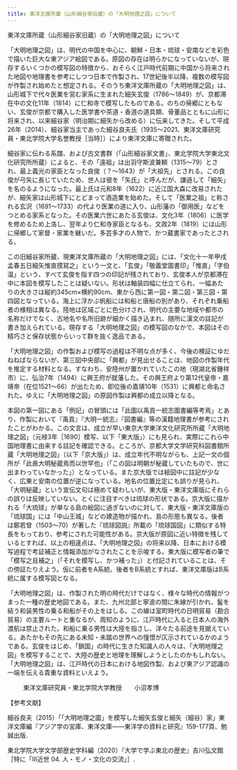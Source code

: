 ```yaml
---
title: 東洋文庫所蔵（山形細谷家旧蔵）の「大明地理之図」について
---
```


東洋文庫所蔵（山形細谷家旧蔵）の「大明地理之図」について

「大明地理之図」は、明代の中国を中心に、朝鮮・日本・琉球・安南などを彩色で描いた巨大な東アジア絵図である。原図の存在は明らかになっていないが、現存するいくつかの模写図の特徴から、おそらく江戸時代前期に中国から将来された地図や地理書を参考にしつつ日本で作製され、17世紀後半以降、複数の模写図が作製され始めたと想定される。そのうち東洋文庫所蔵の「大明地理之図」は、山形城下で代々医業を営む家系に生まれた細矢玄俊（1786～1849）が、京都滞在中の文化11年（1814）に仁和寺で模写したものである。のちの帰郷にともない、玄俊が京都で購入した医学書や茶道・香道の道具類、骨董品とともに山形に将来され、以来細谷家（明治期に細矢から改める）に伝来してきた。そして平成26年（2014）、細谷家当主であった細谷良夫氏（1935～2021、東洋文庫研究員・東北学院大学名誉教授［当時］）により東洋文庫に寄贈された。

細谷家に伝わる系譜、および古文書群（「山形細谷家文書」、東北学院大学東北文化研究所所蔵）によると、その「遠祖」は出羽守斯波兼頼（1315～79）とされ、最上義光の家臣となった良俊（？～1643）が「大祖先」とされる。この良俊が弓矢に長じていたため、世人は彼を「矢氏」と呼んだが、謙遜して「細矢」を名のるようになった。最上氏は元和8年（1622）に近江国大森に改易されたが、細矢家は山形城下にとどまって酒造業を始めた。そして「医業之祖」と称される玄沢（1691～1733）の代より医業の道に入り、山形藩の「御用医」などをつとめる家系となった。その医業六世にあたる玄俊は、文化3年（1806）に医学を修めるため上洛し、翌年より仁和寺家臣となるも、文政2年（1819）には山形に帰郷して家督・家業を継いだ。多芸多才の人物で、かつ蔵書家であったとされる。

この旧細谷家所蔵、現東洋文庫所蔵の「大明地理之図」には、「文化十一年甲戌孟春五日細矢惟直摸冩之」という一文と、「玄俊」「敬義堂圖書印」「惟直」「字伯温」という、すべて玄俊を指す四つの印記が残されており、玄俊本人が京都滞在中に本図を模写したことは疑いない。形状は軸装四幅に仕立てられ、一幅あたりの大きさは縦約345cm×横約90cm、東から西に第一図・第二図・第三図・第四図となっている。海上に浮かぶ帆船には和船と唐船の別があり、それぞれ乗船者の様相は異なる。陸地は区域ごとに色分けされ、明代の主要な地域や都市の名称だけでなく、古地名や名所旧跡が細かく描き込まれ、随所に漢文の註記が書き加えられている。現存する「大明地理之図」の模写図のなかで、本図はその精巧さと保存状態からいって群を抜く逸品である。

「大明地理之図」の作製および模写の過程は不明な点が多く、今後の検証にゆだねねばならないが、第三図中央部に「興都」が見出せることは、地図の作製年代を推定する材料となる。すなわち、安陸州が置かれていたこの地（現湖北省鍾祥市）に、弘治7年（1494）に興王府が就藩した。その興王府より第12代皇帝・嘉靖帝（在位1521～66）が出たため、即位後の嘉靖10年（1531）に興都と命名された。ゆえに「大明地理之図」の原図作製は興都の成立以降となる。

本図の第一図にある「例記」の冒頭には「此圖以禹貢一統志圖書編等考焉」とあり、作製において『禹貢』『大明一統志』『図書編』等の漢籍地理書が参考にされたことがわかる。この文言は、成立が早い東京大学東洋文化研究所所蔵「大明地理之図」（元禄3年［1690］模写、以下「東大版」）にも見られ、実際にこれら中国地理書に由来する註記を確認できる。ところが、京都大学文学研究科図書館所蔵「大明地理之図」（以下「京大版」）は、成立年代不明ながらも、上記一文の個所が「此啚<a name="_hlk130549526"></a>大明秘蔵焉而以世罕也」（「この図は明朝が秘蔵していたもので、世に出まわっていなかった」）となっている。また京大版では絵図中に註記が少なく、広東と安南の位置が逆になっている。地名の位置比定にも誤りが見られ、「大明秘蔵」という宣伝文句は極めて疑わしいが、東大版・東洋文庫版にそれらの誤りは反映していない。とくに注目すべきは琉球の形状である。京大版に描かれる「大琉球」が単なる島の絵図に過ぎないのに対して、東大版・東洋文庫版の「琉球国」には「中山王城」などの建造物が描かれ、島の形態も異なる。後者は鄭若曾（1503～70）が著した『琉球図説』所載の「琉球国図」に類似する特長をもっており、参考にされた可能性がある。京大版が原図に近い特徴を残しているとすれば、以上の相違点は、「大明地理之図」の将来以降、日本における模写過程で考証補正と情報添加がなされたことを示唆する。東大版に模写者の筆で「模写之且補之」（「それを模写し、かつ補った」）と付記されていることは、その傍証たりえよう。仮に前者をA系統、後者をB系統とすれば、東洋文庫版はB系統に属する模写図となる。

「大明地理之図」は、作製された明の時代だけではなく、様々な時代の情報がつまった一種の歴史地図である。また、九州北部と寧波の間に朱線が引かれ、髷を結う和装男性の乗る和船がその上をはしる。この線は室町時代の日明貿易（勘合貿易）の主要ルートと重なるが、周知のように、江戸時代に入ると日本人の海外渡航は禁止された。和船に乗る男性は大陸を指さし、洋々たる前途を見据えている。あたかもその先にある未知・未踏の世界への憧憬が仄示されているかのようである。玄俊をはじめ、「鎖国」の時代に生きた知識人の人々は、「大明地理之図」を模写することで、大陸の歴史と地理を理解しようとしたのかもしれない。「大明地理之図」は、江戸時代の日本における地図作製、および東アジア認識の一端を伝える貴重な資料といえよう。

`　　　`東洋文庫研究員・東北学院大学教授　　小沼孝博

【参考文献】

細谷良夫（2015）「「大明地理之圖」を模写した細矢玄俊と細矢（細谷）家」東洋文庫編『アジア学の宝庫、東洋文庫――東洋学の資料と研究』159-177頁、勉誠出版.

東北学院大学文学部歴史学科編（2020）『大学で学ぶ東北の歴史』吉川弘文館［特に「Ⅲ近世 04. 人・モノ・文化の交流」］.

